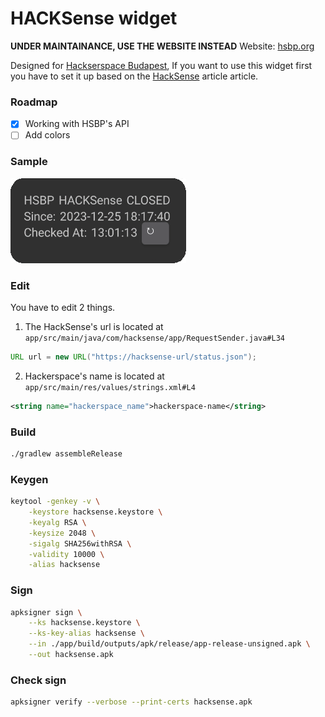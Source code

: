 # HACKSense widget

**UNDER MAINTAINANCE, USE THE WEBSITE INSTEAD**
Website: [hsbp.org](https://hsbp.org)

Designed for [Hackserspace Budapest](https://hsbp.org), If you want to use this widget first you have to set it up based on the [HackSense](https://hsbp.org/HackSense) article article.

### Roadmap
- [x] Working with HSBP's API
- [ ] Add colors

### Sample 
![Sample](media/sample.png)

### Edit
You have to edit 2 things.  
1. The HackSense's url is located at `app/src/main/java/com/hacksense/app/RequestSender.java#L34`
```java
URL url = new URL("https://hacksense-url/status.json");
```
2. Hackerspace's name is located at `app/src/main/res/values/strings.xml#L4`
```xml
<string name="hackerspace_name">hackerspace-name</string>
```

### Build
```sh
./gradlew assembleRelease
```

### Keygen
```sh
keytool -genkey -v \
    -keystore hacksense.keystore \
    -keyalg RSA \
    -keysize 2048 \
    -sigalg SHA256withRSA \
    -validity 10000 \
    -alias hacksense
```

### Sign
```sh
apksigner sign \
    --ks hacksense.keystore \
    --ks-key-alias hacksense \
    --in ./app/build/outputs/apk/release/app-release-unsigned.apk \
    --out hacksense.apk
```

### Check sign
```sh
apksigner verify --verbose --print-certs hacksense.apk
```
